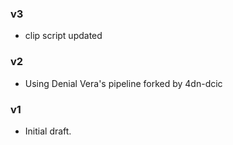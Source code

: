 ### v3
* clip script updated

### v2
* Using Denial Vera's pipeline forked by 4dn-dcic

### v1
* Initial draft.
